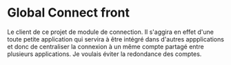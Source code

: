 # Global Connect front

Le client de ce projet de module de connection. Il s'aggira en effet d'une toute petite application qui servira à être intégré dans d'autres appplications et donc de centraliser la connexion à un même compte partagé entre plusieurs applications. Je voulais éviter la redondance des comptes.